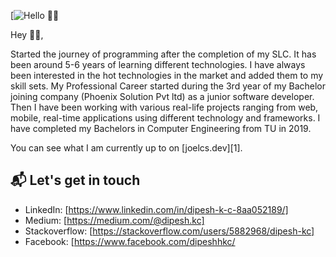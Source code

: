 [![Hello 👋🏻](https://avatars3.githubusercontent.com/u/10809061?s=460&u=4cc3953b5dcb2f7b8209a1ca9c8a9b3bb4ff8f26&v=4)

Hey 👋🏻,

Started the journey of programming after the completion of my SLC. It has been around 5-6 years of learning different technologies. I have always been interested in the hot technologies in the market and added them to my skill sets. My Professional Career started during the 3rd year of my Bachelor joining company (Phoenix Solution Pvt ltd) as a junior software developer. Then I have been working with various real-life projects ranging from web, mobile, real-time applications using different technology and frameworks. I have completed my Bachelors in Computer Engineering from TU in 2019.

You can see what I am currently up to on [joelcs.dev][1].

## 📬 Let's get in touch

- LinkedIn: [https://www.linkedin.com/in/dipesh-k-c-8aa052189/]
- Medium: [https://medium.com/@dipesh.kc]
- Stackoverflow: [https://stackoverflow.com/users/5882968/dipesh-kc]
- Facebook: [https://www.facebook.com/dipeshhkc/







